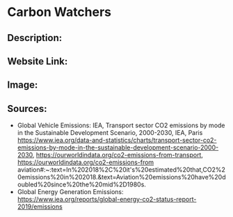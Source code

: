 # Carbon Watchers

## Description:

## Website Link:

## Image:

## Sources:

* Global Vehicle Emissions: IEA, Transport sector CO2 emissions by mode in the Sustainable Development Scenario, 2000-2030, IEA, Paris https://www.iea.org/data-and-statistics/charts/transport-sector-co2-emissions-by-mode-in-the-sustainable-development-scenario-2000-2030, https://ourworldindata.org/co2-emissions-from-transport, https://ourworldindata.org/co2-emissions-from aviation#:~:text=In%202018%2C%20it's%20estimated%20that,CO2%20emissions%20in%202018.&text=Aviation%20emissions%20have%20doubled%20since%20the%20mid%2D1980s.
* Global Energy Generation Emissions: https://www.iea.org/reports/global-energy-co2-status-report-2019/emissions
